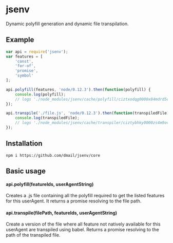 # jsenv

Dynamic polyfill generation and dynamic file transpilation.

## Example

```javascript
var api = require('jsenv');
var features = [
    'const',
    'for-of',
    'promise',
    'symbol'
];

api.polyfill(features, 'node/0.12.3').then(function(polyfill) {
    console.log(polyfill);
    // logs './node_modules/jsenv/cache/polyfill/ciztxodqg0000x84mdrd5crjz/polyfill.js'
});

api.transpile('./file.js', 'node/0.12.3').then(function(transpiledFile) {
    console.log(transpiledFile);
    // logs './node_modules/jsenv/cache/transpiler/ciztybhky0000zs4m9ovbujoy/file.js'
});
```

## Installation

```
npm i https://github.com/dmail/jsenv/core
```

## Basic usage

#### api.polyfill(featureIds, userAgentString)

Creates a .js file containing all the polyfill required to get the listed features for this userAgent.
It returns a promise resolving to the file path.

#### api.transpile(filePath, featureIds, userAgentString)

Create a version of the file where all feature not natively available for this userAgent are transpiled using babel.
Returns a promise resolving to the path of the transpiled file.






